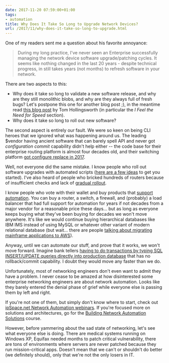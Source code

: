 ```yaml
---
date: 2017-11-20 07:59:00+01:00
tags:
- automation
title: Why Does It Take So Long to Upgrade Network Devices?
url: /2017/11/why-does-it-take-so-long-to-upgrade.html
---
```

One of my readers sent me a question about his favorite annoyance:

> During my long practice, I've never seen an Enterprise successfully managing the network device software upgrade/patching cycles. It seems like nothing changed in the last 20 years - despite technical progress, in still takes years (not months) to refresh software in your network.

There are two aspects to this:
<!--more-->
-   Why does it take so long to validate a new software release, and why are they still monolithic blobs, and why are they always full of fresh bugs? Let's postpone this one for another blog post ;), in the meantime read [this blog post](http://gestaltit.com/exclusive/tom/vendors-vars-enemy) by Tom Hollingsworth (in particular the *I Feel the Need for Speed* section).
-   Why does it take so long to roll out new software?

The second aspect is entirely our fault. We were so keen on being CLI heroes that we ignored what was happening around us. The leading $vendor having ancient software that can barely spell API and never got _configuration commit_ capability didn't help either -- the code base for their enterprise routing platform is almost four decades old, and their switching platform [got configure replace in 2017](/2017/11/update-cisco-nexus-switches.html).

Well, not everyone did the same mistake. I know people who roll out software upgrades with automated scripts ([here are a few ideas](/2017/08/upgrade-network-device-software-with.html) to get you started). I've also heard of people who bricked hundreds of routers because of insufficient checks and lack of [gradual rollout](https://networkingnerd.net/2016/04/20/automating-change-with-help-from-fibonacci/).

I know people who vote with their wallet and buy products that [support automation](/2016/10/network-automation-rfp-requirements.html). You can buy a router, a switch, a firewall, and (probably) a load balancer that had full support for automation for years if not decades from a major vendor for a reasonable price these days... but as long as everyone keeps buying what they've been buying for decades we won't move anywhere. It's like we would continue buying hierarchical databases like IBM IMS instead of using MySQL or whatever other variant of modern relational database (but wait... there are people [talking about migrating mainframe applications to AWS](https://medium.com/aws-enterprise-collection/yes-you-can-migrate-your-mainframe-to-the-cloud-92df0277d1ac)).

Anyway, until we can automate our stuff, and prove that it works, we won't move forward. Imagine bank tellers [having to do transactions by typing SQL INSERT/UPDATE queries directly into production database](/2019/05/stop-low-level-configuration.html) that has no rollback/commit capability. I doubt they would move any faster than we do.

Unfortunately, most of networking engineers don't even want to admit they have a problem. I never cease to be amazed at how disinterested some enterprise networking engineers are about network automation. Looks like they barely entered the denial phase of grief while everyone else is passing them by left and right.

If you're not one of them, but simply don't know where to start, check out [ipSpace.net Network Automation webinars](http://www.ipspace.net/Roadmap/Network_Automation_webinars). If you're focused more on solutions and architectures, go for the [Building Network Automation Solutions](http://www.ipspace.net/Building_Network_Automation_Solutions) course.

However, before yammering about the sad state of networking, let's see what everyone else is doing. There are medical systems running on Windows XP, Equifax needed months to patch critical vulnerability, there are tons of environments where servers are never patched because they run mission-critical apps. Doesn't mean that we can't or shouldn't do better (we definitely should), only that we're not the only losers in IT.
